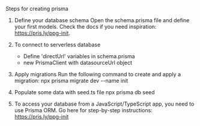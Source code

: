 Steps for creating prisma

1. Define your database schema
   Open the schema.prisma file and define your first models. Check the docs if you need inspiration: https://pris.ly/ppg-init.

2. To connect to serverless database

   - Define 'directUrl' variables in schema.prisma
   - new PrismaClient with datasourceUrl object

3. Apply migrations
   Run the following command to create and apply a migration:
   npx prisma migrate dev --name init

4. Populate some data with seed.ts file
   npx prisma db seed

5. To access your database from a JavaScript/TypeScript app, you need to use Prisma ORM. Go here for step-by-step instructions: https://pris.ly/ppg-init
